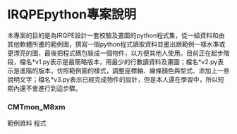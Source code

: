 # IRQPEpython專案說明
本專案的目的是為IRQPE設計一套校驗及畫圖的python程式集，從一組資料和由其他軟體所畫的範例圖，撰寫一個python程式讀取資料並畫出跟範例一樣水準或更漂亮的圖，最後把程式碼包裝成一個物件，以方便其他人使用。目前正在起步階段，檔名\*v1.py表示是最簡略版本，用最少的行數讀資料及畫圖；檔名\*v2.py表示是進階的版本，仿照範例圖的樣式，調整座標軸、線條顏色與型式、添加上一些說明文字；檔名\*v3.py表示已經完成物件的設計，但是本人還在學習中，所以短期內還不會進行到這步驟。

### CMTmon_M8xm
範例資料
程式
